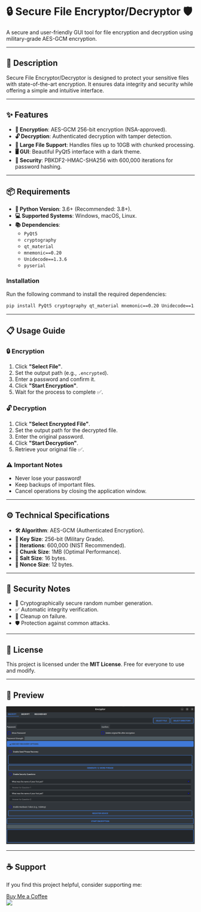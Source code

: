 # 🔒 Secure File Encryptor/Decryptor 🛡️

A secure and user-friendly GUI tool for file encryption and decryption using military-grade AES-GCM encryption.

---

## 🌟 Description

Secure File Encryptor/Decryptor is designed to protect your sensitive files with state-of-the-art encryption. It ensures data integrity and security while offering a simple and intuitive interface.

---

## ✨ Features

- **🔐 Encryption**: AES-GCM 256-bit encryption (NSA-approved).
- **🔓 Decryption**: Authenticated decryption with tamper detection.
- **📁 Large File Support**: Handles files up to 10GB with chunked processing.
- **🖥️ GUI**: Beautiful PyQt5 interface with a dark theme.
- **🔑 Security**: PBKDF2-HMAC-SHA256 with 600,000 iterations for password hashing.

---

## 📦 Requirements

- **🐍 Python Version**: 3.6+ (Recommended: 3.8+).
- **💻 Supported Systems**: Windows, macOS, Linux.
- **📚 Dependencies**:
    - `PyQt5`
    - `cryptography`
    - `qt_material`
    - `mnemonic==0.20`
    - `Unidecode==1.3.6`
    - `pyserial`

### Installation

Run the following command to install the required dependencies:

```bash
pip install PyQt5 cryptography qt_material mnemonic==0.20 Unidecode==1.3.6 pyserial
```

---

## 📋 Usage Guide

### 🔒 Encryption

1. Click **"Select File"**.
2. Set the output path (e.g., `.encrypted`).
3. Enter a password and confirm it.
4. Click **"Start Encryption"**.
5. Wait for the process to complete ✅.

### 🔓 Decryption

1. Click **"Select Encrypted File"**.
2. Set the output path for the decrypted file.
3. Enter the original password.
4. Click **"Start Decryption"**.
5. Retrieve your original file ✅.

### ⚠️ Important Notes

- Never lose your password!
- Keep backups of important files.
- Cancel operations by closing the application window.

---

## ⚙️ Technical Specifications

- **🛠️ Algorithm**: AES-GCM (Authenticated Encryption).
- **🔑 Key Size**: 256-bit (Military Grade).
- **🔄 Iterations**: 600,000 (NIST Recommended).
- **🧩 Chunk Size**: 1MB (Optimal Performance).
- **🧂 Salt Size**: 16 bytes.
- **🔢 Nonce Size**: 12 bytes.

---

## 🔐 Security Notes

- 🔄 Cryptographically secure random number generation.
- ✅ Automatic integrity verification.
- 🧹 Cleanup on failure.
- 🛡️ Protection against common attacks.

---

## 📜 License

This project is licensed under the **MIT License**. Free for everyone to use and modify.

---

## 📸 Preview

![App Screenshot](./screenshot.png)

---

## ☕ Support

If you find this project helpful, consider supporting me:

[Buy Me a Coffee](https://www.buymeacoffee.com/logand)  
<a href="https://www.buymeacoffee.com/logand166"><img src="https://img.buymeacoffee.com/button-api/?text=Buy me a coffee&emoji=&slug=logand&button_colour=40DCA5&font_colour=ffffff&font_family=Cookie&outline_colour=000000&coffee_colour=FFDD00" height="25"/></a>